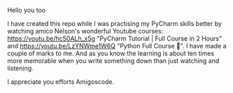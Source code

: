 Hello you too

I have created this repo while I was practising my PyCharm skills better by watching amico Nelson's wonderful Youtube courses:
https://youtu.be/hc50ALh_x5g "PyCharm Tutorial | Full Course in 2 Hours" and 
https://youtu.be/LzYNWme1W6Q "Python Full Course 🐍". I have made a couple of marks to me. And as you know the learning is about ten times 
more memorable when you write something down than just watching and listening.

I appreciate you efforts Amigoscode.